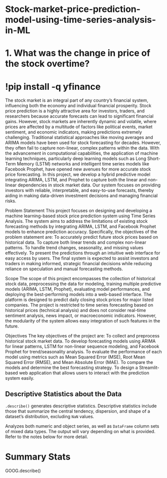 # Stock-market-price-prediction-model-using-time-series-analysis-in-ML
# 1. What was the change in price of the stock overtime?
# !pip install -q yfinance

The stock market is an integral part of any country’s financial system, influencing both the economy and individual financial prosperity. Stock price prediction is a highly attractive area for investors, traders, and researchers because accurate forecasts can lead to significant financial gains. However, stock markets are inherently dynamic and volatile, where prices are affected by a multitude of factors like political events, market sentiment, and economic indicators, making predictions extremely challenging.
Traditional statistical approaches like moving averages and ARIMA models have been used for stock forecasting for decades. However, they often fail to capture non-linear, complex patterns within the data. With the advancement in computational capabilities, the application of machine learning techniques, particularly deep learning models such as Long Short-Term Memory (LSTM) networks and intelligent time series models like Facebook Prophet, have opened new avenues for more accurate stock price forecasting.
In this project, we develop a hybrid predictive model integrating ARIMA, LSTM, and Prophet to capture both the linear and non-linear dependencies in stock market data. Our system focuses on providing investors with reliable, interpretable, and easy-to-use forecasts, thereby aiding in making data-driven investment decisions and managing financial risks.

Problem Statement
This project focuses on designing and developing a machine learning-based stock price prediction system using Time Series Analysis. The system aims to address the limitations of existing stock forecasting methods by integrating ARIMA, LSTM, and Facebook Prophet models to enhance prediction accuracy.
Specifically, the objectives of the problem statement are:
To accurately predict future stock prices based on historical data.
To capture both linear trends and complex non-linear patterns.
To handle trend changes, seasonality, and missing values effectively.
To present the predictions through an intuitive web interface for easy access by users.
The final system is expected to assist investors and traders in making informed, strategic financial decisions while reducing reliance on speculation and manual forecasting methods.

Scope
The scope of this project encompasses the collection of historical stock data, preprocessing the data for modeling, training multiple predictive models (ARIMA, LSTM, Prophet), evaluating model performances, and deploying the best-performing models into a web-based interface. The platform is designed to predict daily closing stock prices for major listed companies.
The project is restricted to time series forecasting based on historical prices (technical analysis) and does not consider real-time sentiment analysis, news impact, or macroeconomic indicators. However, the modularity of the system allows easy integration of such features in the future.

Objectives
The key objectives of the project are:
To collect and preprocess historical stock market data.
To develop forecasting models using ARIMA for linear patterns, LSTM for non-linear sequence modeling, and Facebook Prophet for trend/seasonality analysis.
To evaluate the performance of each model using metrics such as Mean Squared Error (MSE), Root Mean Squared Error (RMSE), and Mean Absolute Error (MAE).
To compare the models and determine the best forecasting strategy.
To design a Streamlit-based web application that allows users to interact with the prediction system easily.

## Descriptive Statistics about the Data
`.describe()` generates descriptive statistics. Descriptive statistics include those that summarize the central tendency, dispersion, and shape of a dataset’s distribution, excluding `NaN` values.

Analyzes both numeric and object series, as well as `DataFrame` column sets of mixed data types. The output will vary depending on what is provided. Refer to the notes below for more detail.

# Summary Stats
GOOG.describe()

